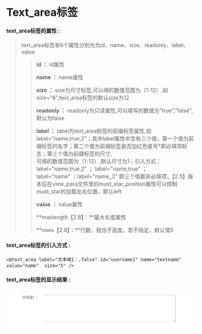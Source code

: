 # Text\_area**标签**

#### text\_area**标签的属性 :**

> text\_area标签有6个属性分别为为id、name、size、readonly、label、value
>
> > **id ：** id属性
> >
> > **name ：** name属性
> >
> > **size ：** size为尺寸标签,可以填的数值范围为（1-12）,如size="6",text\_area标签的默认size为12
> >
> > **readonly ：** readonly为只读属性,可以填写的数值为"true","false",默认为false
> >
> > **label ：** label为text\_area标签的前缀标签属性,如label="name,true,2"；其中label属性中含有三个值，第一个值为前缀标签的名字；第二个值为前缀标签是否加红色星号\*即必填项标志；第三个值为前缀标签的尺寸,  
> > 可填的数值范围为（1-12）,默认尺寸为1；引入方式：label="name,true,2" ； label="name,true" ；  
> > label="name" ；label="name,,2" 即三个值都非必填项，【2.5】版本后在view\_para文件里的must\_star\_position属性可以控制must\_star的加载左右位置，默认left
> >
> > **value  ：** value属性
> >
> > **maxlength【2.8】：**最大长度属性
> >
> > **rows【2.8】：**行数，相当于高度，若不指定，默认值5

#### text\_area标签的引入方式 :

```
<@text_area label="文本域1：,false" id="username1" name="textname" value="name"  size="5" />
```

#### text\_area标签的显示结果 :

![](/assets/text_area.png)

